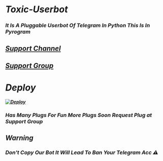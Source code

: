 # <b><i> Toxic-Userbot
### It Is A Pluggable Userbot Of Telegram In Python This Is In Pyrogram 

## [Support Channel](https://t.me/TheToxicUB)

## [Support Group](https://t.me/ToxicUb_Support)

# Deploy 

[![Deploy](https://www.herokucdn.com/deploy/button.svg)](https://heroku.com/deploy)

### Has Many Plugs For Fun More Plugs Soon Request Plug at Support Group

## Warning
### Don't Copy Our Bot It Will Lead To Ban Your Telegram Acc ⚠️
